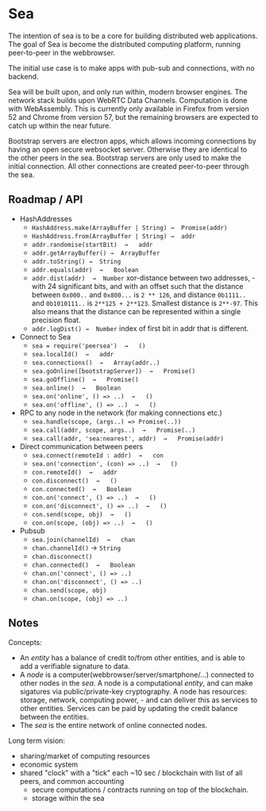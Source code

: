 # Sea

The intention of sea is to be a core for building distributed web applications.
The goal of Sea is become the distributed computing platform, running peer-to-peer in the webbrowser. 

The initial use case is to make apps with pub-sub and connections, with no backend.

Sea will be built upon, and only run within, modern browser engines. The network stack builds upon WebRTC Data Channels. Computation is done with WebAssembly. This is currently only available in Firefox from version 52 and Chrome from version 57, but the remaining browsers are expected to catch up within the near future. 

Bootstrap servers are electron apps, which allows incoming connections by having an open secure websocket server. Otherwise they are identical to the other peers in the sea. Bootstrap servers are only used to make the initial connection. All other connections are created peer-to-peer through the sea.


## Roadmap / API

- HashAddresses
    - `HashAddress.make(ArrayBuffer | String) →  Promise(addr)`
    - `HashAddress.from(ArrayBuffer | String) →  addr`
    - `addr.randomise(startBit)  →   addr`
    - `addr.getArrayBuffer() →  ArrayBuffer`
    - `addr.toString() →  String`
    - `addr.equals(addr)  →   Boolean`
    - `addr.dist(addr)  →  Number` xor-distance between two addresses, - with 24 significant bits, and with an offset such that the distance between `0x000..` and `0x800...` is `2 ** 126`, and distance `0b1111..` and `0b1010111..` is `2**125 + 2**123`. Smallest distance is `2**-97`. This also means that the distance can be represented within a single precision float.
    - `addr.logDist() →  Number` index of first bit in addr that is different.
- Connect to Sea
    - `sea = require('peersea')  →   ()`
    - `sea.localId()  →   addr`
    - `sea.connections()  →   Array(addr..)`
    - `sea.goOnline([bootstrapServer])  →   Promise()`
    - `sea.goOffline()  →   Promise()` 
    - `sea.online()  →   Boolean`
    - `sea.on('online', () => ..)  →   ()`
    - `sea.on('offline', () => ..)  →   ()`
- RPC to any node in the network (for making connections etc.)
    - `sea.handle(scope, (args..) => Promise(..))`
    - `sea.call(addr, scope, args..)  →   Promise(..)`
    - `sea.call(addr, 'sea:nearest', addr)  →   Promise(addr)`
- Direct communication between peers
    - `sea.connect(remoteId : addr)  →   con`
    - `sea.on('connection', (con) => ..)  →   ()`
    - `con.remoteId()  →   addr` 
    - `con.disconnect()  →   ()`
    - `con.connected()  →   Boolean`
    - `con.on('connect', () => ..)  →   ()`
    - `con.on('disconnect', () => ..)  →   ()`
    - `con.send(scope, obj)  →   ()`
    - `con.on(scope, (obj) => ..)  →   ()`
- Pubsub
    - `sea.join(channelId)  →   chan`
    - `chan.channelId()`  →   `String` 
    - `chan.disconnect()`
    - `chan.connected()  →   Boolean`
    - `chan.on('connect', () => ..)`
    - `chan.on('disconnect', () => ..)`
    - `chan.send(scope, obj)`
    - `chan.on(scope, (obj) => ..)`

## Notes

Concepts:

- An *entity* has a balance of credit to/from other entities, and is able to add a verifiable signature to data.
- A *node* is a computer(webbrowser/server/smartphone/...) connected to other nodes in the *sea*. A node is a computational *entity*, and can make sigatures via public/private-key cryptography. A node has resources: storage, network, computing power, - and can deliver this as services to other entities. Services can be paid by updating the credit balance between the entities.
- The *sea* is the entire network of online connected nodes.

Long term vision:

- sharing/market of computing resources
- economic system
- shared "clock" with a "tick" each ~10 sec / blockchain with list of all peers, and common accounting
    - secure computations / contracts running on top of the blockchain.
    - storage within the sea
